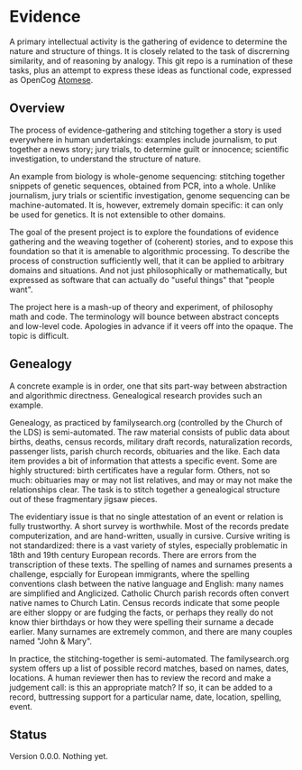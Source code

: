 Evidence
========
A primary intellectual activity is the gathering of evidence to
determine the nature and structure of things. It is closely related to
the task of discrerning similarity, and of reasoning by analogy.
This git repo is a rumination of these tasks, plus an attempt to express
these ideas as functional code, expressed as OpenCog [Atomese](https://wiki.opencog.org/w/Atomese).

Overview
--------
The process of evidence-gathering and stitching together a story is
used everywhere in human undertakings: examples include journalism, to
put together a news story; jury trials, to determine guilt or innocence;
scientific investigation, to understand the structure of nature.

An example from biology is whole-genome sequencing: stitching
together snippets of genetic sequences, obtained from PCR, into a whole.
Unlike journalism, jury trials or scientific investigation, genome
sequencing can be machine-automated. It is, however, extremely domain
specific: it can only be used for genetics. It is not extensible to
other domains.

The goal of the present project is to explore the foundations of
evidence gathering and the weaving together of (coherent) stories,
and to expose this foundation so that it is amenable to algorithmic
processing. To describe the process of construction sufficiently well,
that it can be applied to arbitrary domains and situations. And not just
philosophically or mathematically, but expressed as software that can
actually do "useful things" that "people want".

The project here is a mash-up of theory and experiment, of philosophy
math and code. The terminology will bounce between abstract concepts and
low-level code. Apologies in advance if it veers off into the opaque.
The topic is difficult.

Genealogy
---------
A concrete example is in order, one that sits part-way between
abstraction and algorithmic directness. Genealogical research provides
such an example.

Genealogy, as practiced by familysearch.org (controlled by the Church
of the LDS) is semi-automated.  The raw material consists of public data
about births, deaths, census records, military draft records,
naturalization records, passenger lists, parish church records,
obituaries and the like. Each data item provides a bit of information
that attests a specific event. Some are highly structured: birth
certificates have a regular form. Others, not so much: obituaries may or
may not list relatives, and may or may not make the relationships clear.
The task is to stitch together a genealogical structure out of these
fragmentary jigsaw pieces.

The evidentiary issue is that no single attestation of an event or
relation is fully trustworthy.  A short survey is worthwhile.
Most of the records predate computerization, and are hand-written,
usually in cursive. Cursive writing is not standardized: there is a vast
variety of styles, especially problematic in 18th and 19th century
European records. There are errors from the transcription of these
texts. The spelling of names and surnames presents a challenge,
espcially for European immigrants, where the spelling conventions clash
between the native language and English: many names are simplified and
Anglicized. Catholic Church parish records often convert native names to
Church Latin. Census records indicate that some people are either sloppy
or are fudging the facts, or perhaps they really do not know thier
birthdays or how they were spelling their surname a decade earlier.
Many surnames are extremely common, and there are many couples named
"John & Mary".

In practice, the stitching-together is semi-automated. The
familysearch.org system offers up a list of possible record matches,
based on names, dates, locations. A human reviewer then has to review
the record and make a judgement call: is this an appropriate match? If
so, it can be added to a record, buttressing support for a particular
name, date, location, spelling, event.


Status
------
Version 0.0.0. Nothing yet.

